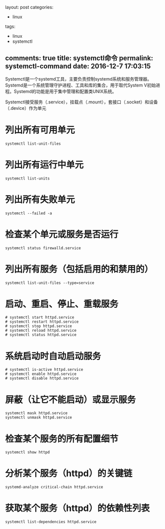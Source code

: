 layout: post
categories:
- linux

tags:
- linux
- systemctl

comments: true
title: systemctl命令
permalink: systemctl-command
date: 2016-12-7 17:03:15
---

Systemctl是一个systemd工具，主要负责控制systemd系统和服务管理器。
Systemd是一个系统管理守护进程、工具和库的集合，用于取代System V初始进程。Systemd的功能是用于集中管理和配置类UNIX系统。

Systemctl接受服务（.service），挂载点（.mount），套接口（.socket）和设备（.device）作为单元

# 列出所有可用单元
```shell
systemctl list-unit-files
```

# 列出所有运行中单元
```shell
systemctl list-units
```

# 列出所有失败单元
```shell
systemctl --failed -a
```

# 检查某个单元或服务是否运行
```shell
systemctl status firewalld.service
```
# 列出所有服务（包括启用的和禁用的）
```shell
systemctl list-unit-files --type=service
```
# 启动、重启、停止、重载服务
```shell
# systemctl start httpd.service
# systemctl restart httpd.service
# systemctl stop httpd.service
# systemctl reload httpd.service
# systemctl status httpd.service
```
# 系统启动时自动启动服务
```shell
# systemctl is-active httpd.service
# systemctl enable httpd.service
# systemctl disable httpd.service
```
# 屏蔽（让它不能启动）或显示服务
```shell
systemctl mask httpd.service
systemctl unmask httpd.service
```
# 检查某个服务的所有配置细节
```shell
systemctl show httpd
```
# 分析某个服务（httpd）的关键链

```shell
systemd-analyze critical-chain httpd.service
```

# 获取某个服务（httpd）的依赖性列表
```shell
systemctl list-dependencies httpd.service
```
